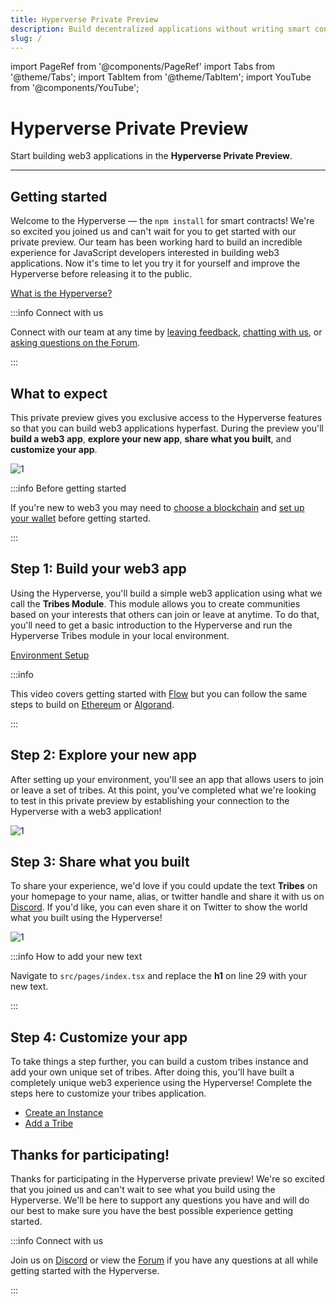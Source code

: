 ```yaml
---
title: Hyperverse Private Preview
description: Build decentralized applications without writing smart contract code.
slug: /
---
```


import PageRef from '@components/PageRef'
import Tabs from '@theme/Tabs';
import TabItem from '@theme/TabItem';
import YouTube from '@components/YouTube';

# Hyperverse Private Preview

Start building web3 applications in the **Hyperverse Private Preview**.

---

## Getting started

Welcome to the Hyperverse — the `npm install` for smart contracts! We're so excited you joined us and can't wait for you to get started with our private preview. Our team has been working hard to build an incredible experience for JavaScript developers interested in building web3 applications. Now it's time to let you try it for yourself and improve the Hyperverse before releasing it to the public.

[What is the Hyperverse?](/basics/welcome)

:::info Connect with us

Connect with our team at any time by [leaving feedback](https://forum.decentology.com/c/feedback/18), [chatting with us](https://discord.com/invite/uqecGxg), or [asking questions on the Forum](https://forum.decentology.com/).

:::

## What to expect

This private preview gives you exclusive access to the Hyperverse features so that you can build web3 applications hyperfast. During the preview you'll **build a web3 app**, **explore your new app**, **share what you built**, and **customize your app**.

![1](/img/content/docs/private-preview/process.png)

:::info Before getting started

If you're new to web3 you may need to [choose a blockchain](/build/blockchain/overview) and [set up your wallet](/learn/wallet/overview) before getting started.

:::

## Step 1: Build your web3 app

Using the Hyperverse, you'll build a simple web3 application using what we call the **Tribes Module**. This module allows you to create communities based on your interests that others can join or leave at anytime. To do that, you'll need to get a basic introduction to the Hyperverse and run the Hyperverse Tribes module in your local environment.

[Environment Setup](/basics/environment)

<YouTube videoId="QuskcrR03Iw"/>

:::info

This video covers getting started with [Flow](/build/blockchain/flow) but you can follow the same steps to build on [Ethereum](build/blockchain/ethereum) or [Algorand](build/blockchain/algorand).

:::

## Step 2: Explore your new app

After setting up your environment, you'll see an app that allows users to join or leave a set of tribes. At this point, you've completed what we're looking to test in this private preview by establishing your connection to the Hyperverse with a web3 application!

![1](/img/content/docs/tribes/1.png)

## Step 3: Share what you built

To share your experience, we'd love if you could update the text **Tribes** on your homepage to your name, alias, or twitter handle and share it with us on [Discord](https://discord.com/invite/uqecGxg). If you'd like, you can even share it on Twitter to show the world what you built using the Hyperverse!

![1](/img/content/docs/tribes/new-text.png)

:::info How to add your new text

Navigate to `src/pages/index.tsx` and replace the **h1** on line 29 with your new text.

:::

## Step 4: Customize your app

To take things a step further, you can build a custom tribes instance and add your own unique set of tribes. After doing this, you'll have built a completely unique web3 experience using the Hyperverse! Complete the steps here to customize your tribes application.

- [Create an Instance](/learn/hyperverse/create-instance)
- [Add a Tribe](/module/tribes#add-a-tribe)

## Thanks for participating!

Thanks for participating in the Hyperverse private preview! We're so excited that you joined us and can't wait to see what you build using the Hyperverse. We'll be here to support any questions you have and will do our best to make sure you have the best possible experience getting started.

:::info Connect with us

Join us on [Discord](https://discord.com/invite/uqecGxg) or view the [Forum](https://forum.decentology.com/) if you have any questions at all while getting started with the Hyperverse.

:::
